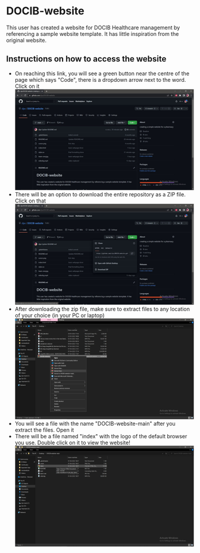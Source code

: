 # DOCIB-website


This user has created a website for DOCIB Healthcare management by referencing a sample website template. It has little inspiration from the original website.

## Instructions on how to access the website

- On reaching this link, you will see a green button near the centre of the page which says "Code", there is a dropdown arrow next to the word. Click on it
![step 1](https://github.com/clyv/DOCIB-website/blob/main/step1.jpg?raw=true)
- There will be an option to download the entire repository as a ZIP file. Click on that
![step 2](https://github.com/clyv/DOCIB-website/blob/main/step2.jpg?raw=true)
- After downloading the zip file, make sure to extract files to any location of your choice (in your PC or laptop)
![step 3](https://github.com/clyv/DOCIB-website/blob/main/step3.jpg?raw=true)
- You will see a file with the name "DOCIB-website-main" after you extract the files. Open it
- There will be a file named "index" with the logo of the default browser you use. Double click on it to view the website!
![step 4](https://github.com/clyv/DOCIB-website/blob/main/step4.jpg?raw=true)
